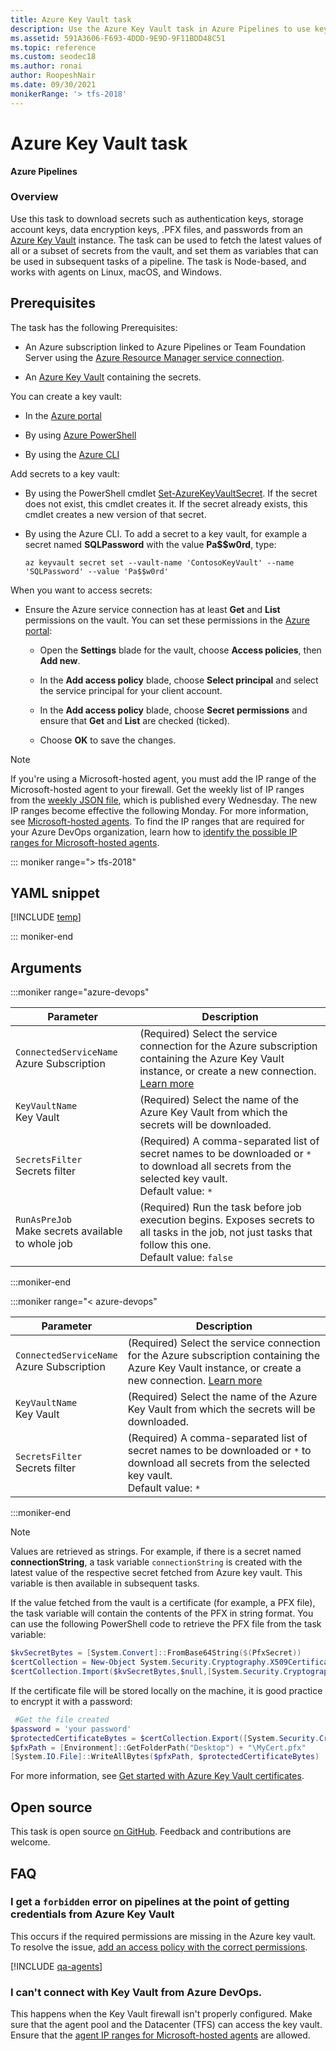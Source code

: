```yaml
---
title: Azure Key Vault task
description: Use the Azure Key Vault task in Azure Pipelines to use key vault secrets in your pipelines
ms.assetid: 591A3606-F693-4DDD-9E9D-9F11BDD48C51
ms.topic: reference
ms.custom: seodec18
ms.author: ronai
author: RoopeshNair
ms.date: 09/30/2021
monikerRange: '> tfs-2018'
---
```


# Azure Key Vault task

**Azure Pipelines**

### Overview

Use this task to download secrets such as authentication keys, storage account keys, data encryption keys, .PFX files, and passwords
from an [Azure Key Vault](/rest/api/keyvault/about-keys--secrets-and-certificates) instance.
The task can be used to fetch the latest values of all or a subset of secrets from the vault, and set them as variables that can be used in subsequent tasks of a pipeline.
The task is Node-based, and works with agents on Linux, macOS, and Windows.

## Prerequisites

The task has the following Prerequisites:

* An Azure subscription linked to Azure Pipelines or Team Foundation Server using the [Azure Resource Manager service connection](../../library/connect-to-azure.md).

* An [Azure Key Vault](https://azure.microsoft.com/services/key-vault/) containing the secrets.

You can create a key vault:

* In the [Azure portal](https://ms.portal.azure.com/#create/Microsoft.KeyVault)

* By using [Azure PowerShell](/azure/key-vault/key-vault-get-started)

* By using the [Azure CLI](/azure/key-vault/key-vault-manage-with-cli2)

Add secrets to a key vault:

* By using the PowerShell cmdlet [Set-AzureKeyVaultSecret](/powershell/module/azurerm.keyvault/set-azurekeyvaultsecret).
  If the secret does not exist, this cmdlet creates it. If the secret already exists, this cmdlet creates a new version of that secret.

* By using the Azure CLI. To add a secret to a key vault, for example a secret named **SQLPassword** with the value **Pa$$w0rd**, type:

  ```azurecli
  az keyvault secret set --vault-name 'ContosoKeyVault' --name 'SQLPassword' --value 'Pa$$w0rd'
  ```

When you want to access secrets:

* Ensure the Azure service connection has at least **Get** and **List** permissions
  on the vault. You can set these permissions in the [Azure portal](https://portal.azure.com):

  - Open the **Settings** blade for the vault, choose **Access policies**, then **Add new**.

  - In the **Add access policy** blade, choose **Select principal** and select the service principal for your client account.

  - In the **Add access policy** blade, choose **Secret permissions** and ensure that **Get** and **List** are checked (ticked).

  - Choose **OK** to save the changes.<p />
  
> [!NOTE]
> If you're using a Microsoft-hosted agent, you must add the IP range of the Microsoft-hosted agent to your firewall. Get the weekly list of IP ranges from the [weekly JSON file](https://www.microsoft.com/download/details.aspx?id=56519), which is published every Wednesday. The new IP ranges become effective the following Monday. For more information, see [Microsoft-hosted agents](../../agents/hosted.md?tabs=yaml&view=azure-devops&preserve-view=true#networking).
> To find the IP ranges that are required for your Azure DevOps organization, learn how to [identify the possible IP ranges for Microsoft-hosted agents](../../agents/hosted.md?tabs=yaml&view=azure-devops&preserve-view=true#to-identify-the-possible-ip-ranges-for-microsoft-hosted-agents).
    
::: moniker range="> tfs-2018"

## YAML snippet

[!INCLUDE [temp](../includes/yaml/AzureKeyVaultV2.md)]

::: moniker-end

## Arguments

:::moniker range="azure-devops"

| Parameter | Description |
| --------- | ----------- |
|`ConnectedServiceName`<br/>Azure Subscription| (Required) Select the service connection for the Azure subscription containing the Azure Key Vault instance, or create a new connection. [Learn more](../../library/connect-to-azure.md) |
|`KeyVaultName`<br/>Key Vault| (Required) Select the name of the Azure Key Vault from which the secrets will be downloaded. |
|`SecretsFilter`<br/>Secrets filter| (Required) A comma-separated list of secret names to be downloaded or `*` to download all secrets from the selected key vault. <br/>Default value: `*`|
|`RunAsPreJob`<br/>Make secrets available to whole job| (Required) Run the task before job execution begins. Exposes secrets to all tasks in the job, not just tasks that follow this one. <br/>Default value: `false`|

:::moniker-end

:::moniker range="< azure-devops"

| Parameter | Description |
| --------- | ----------- |
|`ConnectedServiceName`<br/>Azure Subscription| (Required) Select the service connection for the Azure subscription containing the Azure Key Vault instance, or create a new connection. [Learn more](../../library/connect-to-azure.md) |
|`KeyVaultName`<br/>Key Vault| (Required) Select the name of the Azure Key Vault from which the secrets will be downloaded. |
|`SecretsFilter`<br/>Secrets filter| (Required) A comma-separated list of secret names to be downloaded or `*` to download all secrets from the selected key vault. <br/>Default value: `*`|

:::moniker-end


> [!NOTE]
> Values are retrieved as strings. For example, if there is a secret named **connectionString**,
> a task variable `connectionString` is created with the latest value of the respective secret
> fetched from Azure key vault. This variable is then available in subsequent tasks.

If the value fetched from the vault is a certificate (for example, a PFX file), the task variable
will contain the contents of the PFX in string format. You can use the following PowerShell code
to retrieve the PFX file from the task variable:
 
```powershell
$kvSecretBytes = [System.Convert]::FromBase64String($(PfxSecret))
$certCollection = New-Object System.Security.Cryptography.X509Certificates.X509Certificate2Collection
$certCollection.Import($kvSecretBytes,$null,[System.Security.Cryptography.X509Certificates.X509KeyStorageFlags]::Exportable)
```

If the certificate file will be stored locally on the machine, it is good practice
to encrypt it with a password: 

```powershell
 #Get the file created
$password = 'your password'
$protectedCertificateBytes = $certCollection.Export([System.Security.Cryptography.X509Certificates.X509ContentType]::Pkcs12, $password)
$pfxPath = [Environment]::GetFolderPath("Desktop") + "\MyCert.pfx"
[System.IO.File]::WriteAllBytes($pfxPath, $protectedCertificateBytes)
```

For more information, see [Get started with Azure Key Vault certificates](/archive/blogs/kv/get-started-with-azure-key-vault-certificates).

## Open source

This task is open source [on GitHub](https://github.com/Microsoft/azure-pipelines-tasks). Feedback and contributions are welcome.

## FAQ
<!-- BEGINSECTION class="md-qanda" -->

### I get a `forbidden` error on pipelines at the point of getting credentials from Azure Key Vault

This occurs if the required permissions are missing in the Azure key vault. To resolve the issue, [add an access policy with the correct permissions](/azure/key-vault/general/assign-access-policy-portal).

[!INCLUDE [qa-agents](../../includes/qa-agents.md)]

### I can't connect with Key Vault from Azure DevOps.

This happens when the Key Vault firewall isn't properly configured. Make sure that the agent pool and the Datacenter (TFS) can access the key vault. Ensure that the [agent IP ranges for Microsoft-hosted agents](../../agents/hosted.md#agent-ip-ranges) are allowed.

<!-- ENDSECTION -->